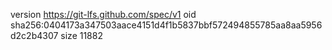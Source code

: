 version https://git-lfs.github.com/spec/v1
oid sha256:0404173a347503aace4151d4f1b5837bbf572494855785aa8aa5956d2c2b4307
size 11882
